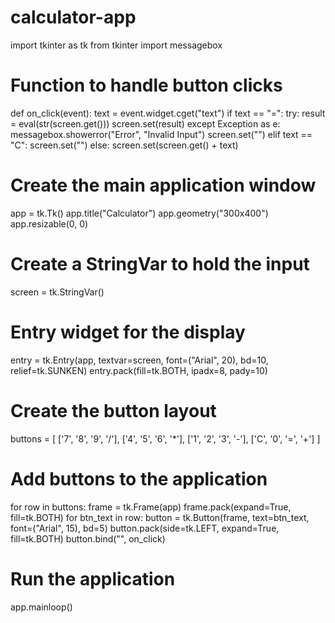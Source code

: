 # calculator-app

import tkinter as tk
from tkinter import messagebox

# Function to handle button clicks
def on_click(event):
    text = event.widget.cget("text")
    if text == "=":
        try:
            result = eval(str(screen.get()))
            screen.set(result)
        except Exception as e:
            messagebox.showerror("Error", "Invalid Input")
            screen.set("")
    elif text == "C":
        screen.set("")
    else:
        screen.set(screen.get() + text)

# Create the main application window
app = tk.Tk()
app.title("Calculator")
app.geometry("300x400")
app.resizable(0, 0)

# Create a StringVar to hold the input
screen = tk.StringVar()

# Entry widget for the display
entry = tk.Entry(app, textvar=screen, font=("Arial", 20), bd=10, relief=tk.SUNKEN)
entry.pack(fill=tk.BOTH, ipadx=8, pady=10)

# Create the button layout
buttons = [
    ['7', '8', '9', '/'],
    ['4', '5', '6', '*'],
    ['1', '2', '3', '-'],
    ['C', '0', '=', '+']
]

# Add buttons to the application
for row in buttons:
    frame = tk.Frame(app)
    frame.pack(expand=True, fill=tk.BOTH)
    for btn_text in row:
        button = tk.Button(frame, text=btn_text, font=("Arial", 15), bd=5)
        button.pack(side=tk.LEFT, expand=True, fill=tk.BOTH)
        button.bind("<Button-1>", on_click)

# Run the application
app.mainloop()

